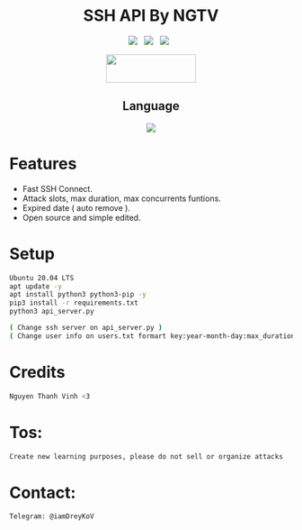 <div align=center>
 
#  SSH API By NGTV

<p>
 <img src="https://img.shields.io/github/stars/NgThanhVinhVN/API-SSH?color=%23DF0067&style=for-the-badge"/> &nbsp;
 <img src="https://img.shields.io/github/forks/NgThanhVinhVN/API-SSH?color=%239999FF&style=for-the-badge"/> &nbsp;
 <img src="https://img.shields.io/github/license/NgThanhVinhVN/API-SSH?color=%23E8E8E8&style=for-the-badge"/> &nbsp;
 
</p>
  
<p align="center">  <a href="https://t.me/iamDreyKoV"><img width="160" height="50" src="https://i.imgur.com/N7AK7XY.png"></a></p>
 
## Language</br>

 <img src="https://img.shields.io/badge/Python-FFDD00?style=for-the-badge&logo=python&logoColor=blue"/>
 </div>

# Features
- Fast SSH Connect.
- Attack slots, max duration, max concurrents funtions.
- Expired date ( auto remove ).
- Open source and simple edited.

# Setup
```sh
Ubuntu 20.04 LTS
apt update -y
apt install python3 python3-pip -y
pip3 install -r requirements.txt
python3 api_server.py

( Change ssh server on api_server.py )
( Change user info on users.txt formart key:year-month-day:max_duration:max_concurrents )
```

# Credits
```sh
Nguyen Thanh Vinh <3
```

# Tos:
```sh
Create new learning purposes, please do not sell or organize attacks
```

# Contact:
```sh
Telegram: @iamDreyKoV
```

